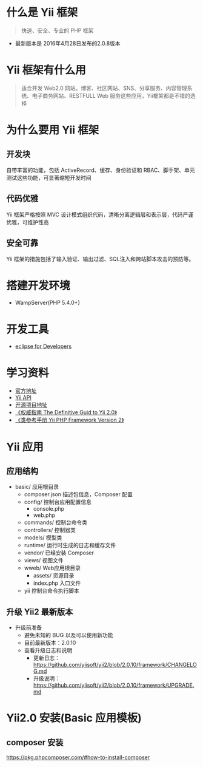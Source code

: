 # 什么是 Yii 框架
> 快速、安全、专业的 PHP 框架
- 最新版本是 2016年4月28日发布的2.0.8版本

# Yii 框架有什么用
> 适合开发 Web2.0 网站。博客、社区网站、SNS、分享服务、内容管理系统、电子商务网站、RESTFULL Web 服务这些应用，Yii框架都是不错的选择

# 为什么要用 Yii 框架
## 开发块
自带丰富的功能，包括 ActiveRecord、缓存、身份验证和 RBAC、脚手架、单元测试这些功能，可显著缩短开发时间

## 代码优雅
Yii 框架严格按照 MVC 设计模式组织代码，清晰分离逻辑层和表示层，代码严谨优雅，可维护性高

## 安全可靠
Yii 框架的措施包括了输入验证、输出过滤、SQL注入和跨站脚本攻击的预防等。


# 搭建开发环境
- WampServer(PHP 5.4.0+)

# 开发工具
- [eclipse for Developers](http://www.eclipse.org/downloads/packages/)

# 学习资料
- [官方地址](https://www.yiiframework.com)
- [Yii API](https://www.yiiframework.com/doc/api/2.0/)
- [开源项目地址](https://github.com/yiisoft/yii2)
- [《权威指南 The Definitive Guid to Yii 2.0》](http://www.yiichina.com/doc/guide/2.0)
- [《类参考手册 Yii PHP Framework Version 2》](http://www.yiichina.com/doc/api/2.0)

# Yii 应用
## 应用结构
- basic/ 应用根目录
	+ composer.json 描述包信息，Composer 配置
	+ config/ 控制台应用配置信息
		* console.php
		* web.php
	+ commands/ 控制台命令类
	+ controllers/ 控制器类
	+ models/ 模型类
	+ runtime/ 运行时生成的日志和缓存文件
	+ vendor/ 已经安装 Composer
	+ views/ 视图文件
	+ wweb/ Web应用根目录
		* assets/ 资源目录
		* index.php 入口文件
	+ yii 控制台命令执行脚本

## 升级 Yii2 最新版本
- 升级前准备
	+ 避免未知的 BUG 以及可以使用新功能
	+ 目前最新版本：2.0.10
	+ 查看升级日志和说明
		* 更新日志：https://github.com/yiisoft/yii2/blob/2.0.10/framework/CHANGELOG.md
		* 升级说明：https://github.com/yiisoft/yii2/blob/2.0.10/framework/UPGRADE.md

# Yii2.0 安装(Basic 应用模板)
## composer 安装
https://pkg.phpcomposer.com/#how-to-install-composer


